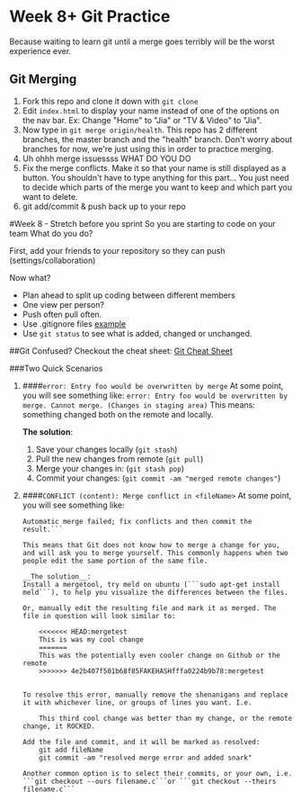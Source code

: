 # Week 8+ Git Practice

Because waiting to learn git until a merge goes terribly will be the worst experience ever.

## Git Merging

1. Fork this repo and clone it down with `git clone`
2. Edit `index.html` to display your name instead of one of the options on the nav bar. Ex: Change "Home" to "Jia" or "TV & Video" to "Jia".
3. Now type in `git merge origin/health`. This repo has 2 different branches, the master branch and the "health" branch. Don't worry about branches for now, we're just using this in order to practice merging.
4. Uh ohhh merge issuessss WHAT DO YOU DO
5. Fix the merge conflicts. Make it so that your name is still displayed as a button. You shouldn't have to type anything for this part... You just need to decide which parts of the merge you want to keep and which part you want to delete.
6. git add/commit & push back up to your repo

#Week 8 - Stretch before you sprint
So you are starting to code on your team What do you do?

First, add your friends to your repository so they can push (settings/collaboration)

Now what? 
* Plan ahead to split up coding between different members
* One view per person? 
* Push often pull often.
* Use .gitignore files [example](https://github.com/github/gitignore/blob/master/Node.gitignore)
* Use `git status` to see what is added, changed or unchanged. 


##Git
Confused? Checkout the cheat sheet: [Git Cheat Sheet](http://www.cheat-sheets.org/saved-copy/git-cheat-sheet.pdf)

###Two Quick Scenarios

1. ####```error: Entry foo would be overwritten by merge```
    At some point, you will see something like:
        `error: Entry foo would be overwritten by merge. Cannot merge. (Changes in staging area)`
    This means: something changed both on the remote and locally.
    
    __The solution__:
    
    1. Save your changes locally (```git stash```)
    2. Pull the new changes from remote (```git pull```)
    3. Merge your changes in: (```git stash pop```)
    4. Commit your changes: (```git commit -am "merged remote changes"```)



2. ####```CONFLICT (content): Merge conflict in <fileName>```
    At some point, you will see something like:
    ```CONFLICT (content): Merge conflict in <fileName>
    Automatic merge failed; fix conflicts and then commit the result.```
    
    This means that Git does not know how to merge a change for you, and will ask you to merge yourself. This commonly happens when two people edit the same portion of the same file.
    
    __The solution__:
    Install a mergetool, try meld on ubuntu (```sudo apt-get install meld```), to help you visualize the differences between the files.
    
    Or, manually edit the resulting file and mark it as merged. The file in question will look similar to:
    
        <<<<<<< HEAD:mergetest
        This is was my cool change
        =======
        This was the potentially even cooler change on Github or the remote
        >>>>>>> 4e2b407f501b68f85FAKEHASHfffa0224b9b78:mergetest
    
    
    To resolve this error, manually remove the shenanigans and replace it with whichever line, or groups of lines you want. I.e.
    
        This third cool change was better than my change, or the remote change, it ROCKED.
    
    Add the file and commit, and it will be marked as resolved:
        git add fileName
        git commit -am "resolved merge error and added snark"
    
    Another common option is to select their commits, or your own, i.e.  ```git checkout --ours filename.c```or ```git checkout --theirs filename.c```
